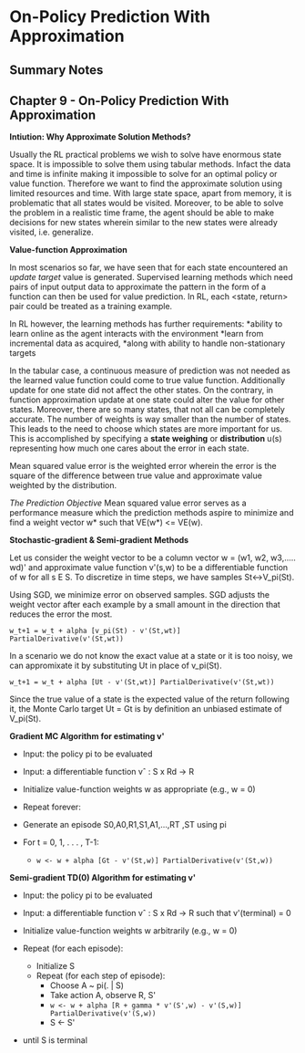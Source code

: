 # On-Policy Prediction With Approximation
## Summary Notes

## Chapter 9 - On-Policy Prediction With Approximation

**Intiution: Why Approximate Solution Methods?**

Usually the RL practical problems we wish to solve have enormous state space. It is impossible to solve them using tabular methods. Infact the data and time is infinite making it impossible to solve for an optimal policy or value function. Therefore we want to find the approximate solution using limited resources and time.
With large state space, apart from memory, it is problematic that all states would be visited. Moreover, to be able to solve the problem in a realistic time frame, the agent should be able to make decisions for new states wherein similar to the new states were already visited, i.e. generalize.

**Value-function Approximation**

In most scenarios so far, we have seen that for each state encountered an *update target* value is generated. Supervised learning methods which need pairs of input output data to approximate the pattern in the form of a function can then be used for value prediction. In RL, each <state, return> pair could be treated as a training example.

In RL however, the learning methods has further requirements:
*ability to learn online as the agent interacts with the environment
*learn from incremental data as acquired,
*along with ability to handle non-stationary targets

In the tabular case, a continuous measure of prediction was not needed as the learned value function could come to true value function. Additionally update for one state did not affect the other states. On the contrary, in function approximation update at one state could alter the value for other states. Moreover, there are so many states, that not all can be completely accurate. The number of weights is way smaller than the number of states. This leads to the need to choose which states are more important for us. This is accomplished by specifying a **state weighing** or **distribution** u(s) representing how much one cares about the error in each state.

Mean squared value error is the weighted error wherein the error is the square of the difference between true value and approximate value weighted by the distribution.

*The Prediction Objective* Mean squared value error serves as a performance measure which the prediction methods aspire to minimize and find a weight vector w* such that VE(w*) <= VE(w).

**Stochastic-gradient & Semi-gradient Methods**

Let us consider the weight vector to be a column vector w = (w1, w2, w3,..... wd)' and approximate value function v'(s,w) to be a differentiable function of w for all s E S. To discretize in time steps, we have samples St<->V_pi(St).

Using SGD, we minimize error on observed samples. SGD adjusts the weight vector after each example by a small amount in the direction that reduces the error the most. 

` w_t+1 = w_t + alpha [v_pi(St) - v'(St,wt)] PartialDerivative(v'(St,wt)) `

In a scenario we do not know the exact value at a state or it is too noisy, we can appromixate it by substituting Ut in place of v_pi(St).

` w_t+1 = w_t + alpha [Ut - v'(St,wt)] PartialDerivative(v'(St,wt)) `

Since the true value of a state is the expected value of the return following it, the Monte Carlo target Ut = Gt is by definition an unbiased estimate of V_pi(St). 

**Gradient MC Algorithm for estimating v'**

 - Input: the policy pi to be evaluated
 - Input: a differentiable function vˆ : S x Rd -> R

 - Initialize value-function weights w as appropriate (e.g., w = 0) 
 - Repeat forever:
  - Generate an episode S0,A0,R1,S1,A1,...,RT ,ST using pi
  - For t = 0, 1, . . . , T-1:
     - `w <- w + alpha [Gt - v'(St,w)] PartialDerivative(v'(St,w)) `



**Semi-gradient TD(0) Algorithm for estimating v'**

 - Input: the policy pi to be evaluated
 - Input: a differentiable function vˆ : S x Rd -> R such that v'(terminal) = 0

 - Initialize value-function weights w arbitrarily (e.g., w = 0) 
 - Repeat (for each episode):
   - Initialize S
   - Repeat (for each step of episode): 
     - Choose A ~ pi(. | S)
     - Take action A, observe R, S'
     -  ` w <- w + alpha [R + gamma * v'(S',w) - v'(S,w)] PartialDerivative(v'(S,w)) `
     -  S <- S'
  - until S is terminal
